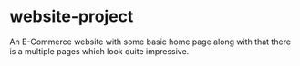 # website-project
An E-Commerce website with some basic home page along with that there is a multiple pages which look quite impressive.
